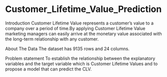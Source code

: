 # Customer_Lifetime_Value_Prediction

Introduction
Customer Lifetime Value represents a customer’s value to a company over a period of time.By applying Customer Lifetime Value marketing managers can easily arrive at the monetary value associated with the long-term relationship with any customer.

About The Data
The dataset has 9135 rows and 24 columns.

Problem statement
To establish the relationship between the explanatory variables and the target variable which is Customer Lifetime Values and to propose a model that can predict the CLV.

